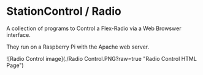 # StationControl / Radio

A collection of programs to Control a Flex-Radio via a Web Browswer interface.

They run on a Raspberry Pi with the Apache web server.

![Radio Control image](./Radio Control.PNG?raw=true "Radio Control HTML Page")
